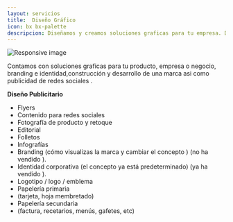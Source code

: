 ```yaml
---
layout: servicios
title:  Diseño Gráfico
icon: bx bx-palette
descripcion: Diseñamos y creamos soluciones graficas para tu empresa. Dale una buena imagen a tus servicios. 
---
```


<img src="/assets/img/slide/diseño-grafico.jpg" class="img-fluid" alt="Responsive image">

Contamos con soluciones graficas para tu producto, empresa o negocio, branding e identidad,construcción y desarrollo de una marca asi como publicidad de redes sociales .

**Diseño Publicitario** 
* Flyers 
* Contenido para redes sociales 
* Fotografía de producto y retoque
* Editorial 
* Folletos
* Infografías 
* Branding (cómo visualizas la marca y cambiar el concepto  ) (no ha vendido ).
* Identidad corporativa (el concepto ya está predeterminado) (ya ha vendido ).
* Logotipo / logo / emblema
* Papelería primaria
 * (tarjeta, hoja membretado)
* Papelería secundaria
 * (factura, recetarios, menús, gafetes, etc)